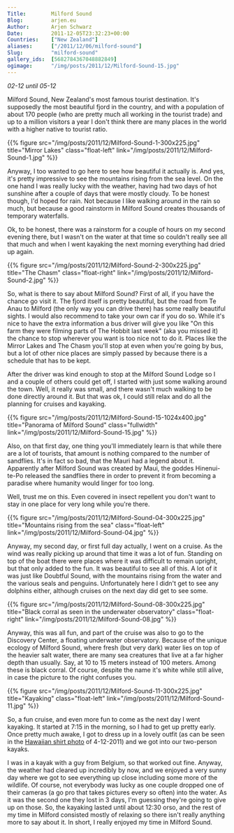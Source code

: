 ```yaml
---
Title:        Milford Sound
Blog:         arjen.eu  
Author:       Arjen Schwarz  
Date:         2011-12-05T23:32:23+00:00
Countries:    ["New Zealand"]
aliases:      ["/2011/12/06/milford-sound"]
Slug:         "milford-sound"
gallery_ids:  [5682784367048882849]
ogimage:      "/img/posts/2011/12/Milford-Sound-15.jpg"
---
```

_02-12 until 05-12_

Milford Sound, New Zealand's most famous tourist destination. It's supposedly the most beautiful fjord in the country, and with a population of about 170 people (who are pretty much all working in the tourist trade) and up to a million visitors a year I don't think there are many places in the world with a higher native to tourist ratio.

{{% figure src="/img/posts/2011/12/Milford-Sound-1-300x225.jpg" title="Mirror Lakes" class="float-left" link="/img/posts/2011/12/Milford-Sound-1.jpg" %}}

Anyway, I too wanted to go here to see how beautiful it actually is. And yes, it's pretty impressive to see the mountains rising from the sea level. On the one hand I was really lucky with the weather, having had two days of hot sunshine after a couple of days that were mostly cloudy. To be honest though, I'd hoped for rain. Not because I like walking around in the rain so much, but because a good rainstorm in Milford Sound creates thousands of temporary waterfalls.

Ok, to be honest, there was a rainstorm for a couple of hours on my second evening there, but I wasn't on the water at that time so couldn't really see all that much and when I went kayaking the next morning everything had dried up again.

{{% figure src="/img/posts/2011/12/Milford-Sound-2-300x225.jpg" title="The Chasm" class="float-right" link="/img/posts/2011/12/Milford-Sound-2.jpg" %}}

So, what is there to say about Milford Sound? First of all, if you have the chance go visit it. The fjord itself is pretty beautiful, but the road from Te Anau to Milford (the only way you can drive there) has some really beautiful sights. I would also recommend to take your own car if you do so. While it's nice to have the extra information a bus driver will give you like "On this farm they were filming parts of The Hobbit last week" (aka you missed it) the chance to stop wherever you want is too nice not to do it. Places like the Mirror Lakes and The Chasm you'll stop at even when you're going by bus, but a lot of other nice places are simply passed by because there is a schedule that has to be kept.

After the driver was kind enough to stop at the Milford Sound Lodge so I and a couple of others could get off, I started with just some walking around the town. Well, it really was small, and there wasn't much walking to be done directly around it. But that was ok, I could still relax and do all the planning for cruises and kayaking.

{{% figure src="/img/posts/2011/12/Milford-Sound-15-1024x400.jpg" title="Panorama of Milford Sound" class="fullwidth" link="/img/posts/2011/12/Milford-Sound-15.jpg" %}}

Also, on that first day, one thing you'll immediately learn is that while there are a lot of tourists, that amount is nothing compared to the number of sandflies. It's in fact so bad, that the Mauri had a legend about it. Apparently after Milford Sound was created by Maui, the goddes Hinenui-te-Po released the sandflies there in order to prevent it from becoming a paradise where humanity would linger for too long.

Well, trust me on this. Even covered in insect repellent you don't want to stay in one place for very long while you're there.

{{% figure src="/img/posts/2011/12/Milford-Sound-04-300x225.jpg" title="Mountains rising from the sea" class="float-left" link="/img/posts/2011/12/Milford-Sound-04.jpg" %}}

Anyway, my second day, or first full day actually, I went on a cruise. As the wind was really picking up around that time it was a lot of fun. Standing on top of the boat there were places where it was difficult to remain upright, but that only added to the fun. It was beautiful to see all of this. A lot of it was just like Doubtful Sound, with the mountains rising from the water and the various seals and penguins. Unfortunately here I didn't get to see any dolphins either, although cruises on the next day did get to see some.

{{% figure src="/img/posts/2011/12/Milford-Sound-08-300x225.jpg" title="Black corral as seen in the underwater observatory" class="float-right" link="/img/posts/2011/12/Milford-Sound-08.jpg" %}}

Anyway, this was all fun, and part of the cruise was also to go to the Discovery Center, a floating underwater observatory. Because of the unique ecology of Milford Sound, where fresh (but very dark) water lies on top of the heavier salt water, there are many sea creatures that live at a far higher depth than usually. Say, at 10 to 15 meters instead of 100 meters. Among these is black corral. Of course, despite the name it's white while still alive, in case the picture to the right confuses you.

{{% figure src="/img/posts/2011/12/Milford-Sound-11-300x225.jpg" title="Kayaking" class="float-left" link="/img/posts/2011/12/Milford-Sound-11.jpg" %}}

So, a fun cruise, and even more fun to come as the next day I went kayaking. It started at 7:15 in the morning, so I had to get up pretty early. Once pretty much awake, I got to dress up in a lovely outfit (as can be seen in the [Hawaiian shirt photo][1] of 4-12-2011) and we got into our two-person kayaks.

I was in a kayak with a guy from Belgium, so that worked out fine. Anyway, the weather had cleared up incredibly by now, and we enjoyed a very sunny day where we got to see everything up close including some more of the wildlife. Of course, not everybody was lucky as one couple dropped one of their cameras (a go pro that takes pictures every so often) into the water. As it was the second one they lost in 3 days, I'm guessing they're going to give up on those.
So, the kayaking lasted until about 12:30 orso, and the rest of my time in Milford consisted mostly of relaxing so there isn't really anything more to say about it. In short, I really enjoyed my time in Milford Sound.

[1]: /hawaiian-shirts/ (Hawaiian shirts)